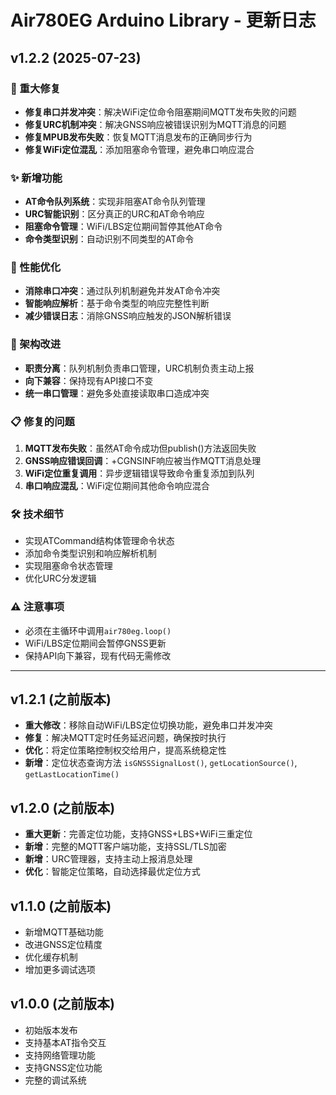 # Air780EG Arduino Library - 更新日志

## v1.2.2 (2025-07-23)

### 🔧 重大修复
- **修复串口并发冲突**：解决WiFi定位命令阻塞期间MQTT发布失败的问题
- **修复URC机制冲突**：解决GNSS响应被错误识别为MQTT消息的问题
- **修复MPUB发布失败**：恢复MQTT消息发布的正确同步行为
- **修复WiFi定位混乱**：添加阻塞命令管理，避免串口响应混合

### ✨ 新增功能
- **AT命令队列系统**：实现非阻塞AT命令队列管理
- **URC智能识别**：区分真正的URC和AT命令响应
- **阻塞命令管理**：WiFi/LBS定位期间暂停其他AT命令
- **命令类型识别**：自动识别不同类型的AT命令

### 🚀 性能优化
- **消除串口冲突**：通过队列机制避免并发AT命令冲突
- **智能响应解析**：基于命令类型的响应完整性判断
- **减少错误日志**：消除GNSS响应触发的JSON解析错误

### 🔄 架构改进
- **职责分离**：队列机制负责串口管理，URC机制负责主动上报
- **向下兼容**：保持现有API接口不变
- **统一串口管理**：避免多处直接读取串口造成冲突

### 📋 修复的问题
1. **MQTT发布失败**：虽然AT命令成功但publish()方法返回失败
2. **GNSS响应错误回调**：+CGNSINF响应被当作MQTT消息处理
3. **WiFi定位重复调用**：异步逻辑错误导致命令重复添加到队列
4. **串口响应混乱**：WiFi定位期间其他命令响应混合

### 🛠️ 技术细节
- 实现ATCommand结构体管理命令状态
- 添加命令类型识别和响应解析机制
- 实现阻塞命令状态管理
- 优化URC分发逻辑

### ⚠️ 注意事项
- 必须在主循环中调用`air780eg.loop()`
- WiFi/LBS定位期间会暂停GNSS更新
- 保持API向下兼容，现有代码无需修改

---

## v1.2.1 (之前版本)
- **重大修改**：移除自动WiFi/LBS定位切换功能，避免串口并发冲突
- **修复**：解决MQTT定时任务延迟问题，确保按时执行
- **优化**：将定位策略控制权交给用户，提高系统稳定性
- **新增**：定位状态查询方法 `isGNSSSignalLost()`, `getLocationSource()`, `getLastLocationTime()`

## v1.2.0 (之前版本)
- **重大更新**：完善定位功能，支持GNSS+LBS+WiFi三重定位
- **新增**：完整的MQTT客户端功能，支持SSL/TLS加密
- **新增**：URC管理器，支持主动上报消息处理
- **优化**：智能定位策略，自动选择最优定位方式

## v1.1.0 (之前版本)
- 新增MQTT基础功能
- 改进GNSS定位精度
- 优化缓存机制
- 增加更多调试选项

## v1.0.0 (之前版本)
- 初始版本发布
- 支持基本AT指令交互
- 支持网络管理功能
- 支持GNSS定位功能
- 完整的调试系统
